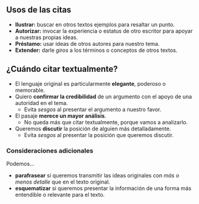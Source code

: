 ## Usos de las citas

- **Ilustrar:** buscar en otros textos ejemplos para resaltar un punto.
- **Autorizar:** invocar la experiencia o estatus de otro escritor para apoyar a nuestras propias ideas.
- **Préstamo:** usar ideas de otros autores para nuestro tema.
- **Extender:** darle *giros* a los términos o conceptos de otros textos.

## ¿Cuándo citar textualmente?

- El lenguaje original es particularmente **elegante**, poderoso o memorable.
- Quiero **confirmar la credibilidad** de un argumento con el apoyo de una autoridad en el tema.
	- Evita *sesgos* al presentar el argumento a nuestro favor.
- El pasaje **merece un mayor análisis**.
	- No queda más que citar textualmente, porque vamos a analizarlo.
- Queremos **discutir** la posición de alguien más detalladamente.
	- Evita *sesgos* al presentar la posición que queremos discutir.

### Consideraciones adicionales

Podemos...

- **parafrasear** si queremos transmitir las ideas originales con *más o menos detalle* que en el texto original.
- **esquematizar** si queremos presentar la información de una forma más entendible o relevante para el texto.

